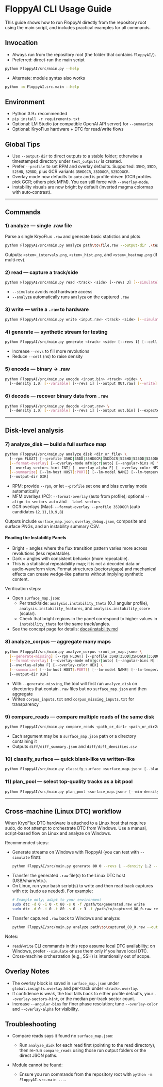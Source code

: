 # FloppyAI CLI Usage Guide

This guide shows how to run FloppyAI directly from the repository root using the main script, and includes practical examples for all commands.

## Invocation

- Always run from the repository root (the folder that contains `FloppyAI/`).
- Preferred: direct-run the main script

```bash
python FloppyAI/src/main.py --help
```

- Alternate: module syntax also works

```bash
python -m FloppyAI.src.main --help
```

## Environment

- Python 3.9+ recommended
- `pip install -r requirements.txt`
- Optional: LM Studio (or compatible OpenAI API server) for `--summarize`
- Optional: KryoFlux hardware + DTC for read/write flows

## Global Tips

- Use `--output-dir` to direct outputs to a stable folder; otherwise a timestamped directory under `test_outputs/` is created.
- Prefer `--profile` to set RPM and overlay defaults. Supported: `35HD`, `35DD`, `525HD`, `525DD`, plus GCR variants `35HDGCR`, `35DDGCR`, `525DDGCR`.
- Overlay mode now defaults to `auto` and is profile‑driven (GCR profiles pick GCR; others pick MFM). You can still force with `--overlay-mode`.
- Instability visuals are now bright by default (inverted magma colormap with auto‑contrast).

---

## Commands

### 1) analyze — single .raw file

Parse a single KryoFlux `.raw` and generate basic statistics and plots.

```bash
python FloppyAI/src/main.py analyze path\to\file.raw --output-dir .\test_outputs\single
```

Outputs: `<stem>_intervals.png`, `<stem>_hist.png`, and `<stem>_heatmap.png` (if multi‑rev).

### 2) read — capture a track/side

```bash
python FloppyAI/src/main.py read <track> <side> [--revs 3] [--simulate] [--analyze] [--output-dir DIR]
```

- `--simulate` avoids real hardware access
- `--analyze` automatically runs `analyze` on the captured `.raw`

### 3) write — write a `.raw` to hardware

```bash
python FloppyAI/src/main.py write <input.raw> <track> <side> [--simulate] [--output-dir DIR]
```

### 4) generate — synthetic stream for testing

```bash
python FloppyAI/src/main.py generate <track> <side> [--revs 1] [--cell 4000] [--analyze] [--output-dir DIR]
```

- Increase `--revs` to fill more revolutions
- Reduce `--cell` (ns) to raise density

### 5) encode — binary → .raw

```bash
python FloppyAI/src/main.py encode <input.bin> <track> <side> \
  [--density 1.0] [--variable] [--revs 1] [--output OUT.raw] [--write] [--simulate] [--analyze] [--output-dir DIR]
```

### 6) decode — recover binary data from `.raw`

```bash
python FloppyAI/src/main.py decode <input.raw> \
  [--density 1.0] [--variable] [--revs 1] [--output out.bin] [--expected orig.bin] [--output-dir DIR]
```

---

## Disk‑level analysis

### 7) analyze_disk — build a full surface map

```bash
python FloppyAI/src/main.py analyze_disk <dir_or_file> \
  [--rpm FLOAT] [--profile 35HD|35DD|35HDGCR|35DDGCR|525HD|525DD|525DDGCR] \
  [--format-overlay] [--overlay-mode mfm|gcr|auto] [--angular-bins N] \
  [--overlay-sectors-hint INT] [--overlay-alpha F] [--overlay-color HEX] \
  [--summarize] [--lm-host HOST[:PORT]] [--lm-model NAME] [--lm-temperature F] \
  [--output-dir DIR]
```

- RPM: provide `--rpm`, or let `--profile` set one and bias overlay mode automatically
- MFM overlays (PC): `--format-overlay` (auto from profile); optional `--align-to-sectors auto` and `--label-sectors`
- GCR overlays (Mac): `--format-overlay --profile 35DDGCR` (auto candidates `12,11,10,9,8`)

Outputs include `surface_map.json`, `overlay_debug.json`, composite and surface PNGs, and an instability summary CSV.

#### Reading the Instability Panels

- Bright = angles where the flux transition pattern varies more across revolutions (less repeatable).
- Dark = angles with consistent behavior (more repeatable).
- This is a statistical repeatability map; it is not a decoded data or audio‑waveform view. Format structures (sectors/gaps) and mechanical effects can create wedge‑like patterns without implying synthetic content.

Verification steps:
- Open `surface_map.json`:
  - Per track/side: `analysis.instability_theta` (0..1 angular profile), `analysis.instability_features`, and `analysis.instability_score` (scalar).
  - Check that bright regions in the panel correspond to higher values in `instability_theta` for the same track/angles.
- See the concept page for details: [docs/instability.md](./instability.md)

### 8) analyze_corpus — aggregate many maps

```bash
python FloppyAI/src/main.py analyze_corpus <root_or_map.json> \
  [--generate-missing] [--rpm FLOAT] [--profile 35HD|35DD|35HDGCR|35DDGCR|525HD|525DD|525DDGCR] \
  [--format-overlay] [--overlay-mode mfm|gcr|auto] [--angular-bins N] [--overlay-sectors-hint INT] \
  [--overlay-alpha F] [--overlay-color HEX] \
  [--summarize] [--lm-host HOST[:PORT]] [--lm-model NAME] [--lm-temperature F] \
  [--output-dir DIR]
```

- With `--generate-missing`, the tool will first run `analyze_disk` on directories that contain `.raw` files but no `surface_map.json` and then aggregate
- Writes `corpus_inputs.txt` and `corpus_missing_inputs.txt` for transparency

### 9) compare_reads — compare multiple reads of the same disk

```bash
python FloppyAI/src/main.py compare_reads <path_or_dir1> <path_or_dir2> [<...>] [--output-dir DIR]
```

- Each argument may be a `surface_map.json` path or a directory containing it
- Outputs `diff/diff_summary.json` and `diff/diff_densities.csv`

### 10) classify_surface — quick blank-like vs written-like

```bash
python FloppyAI/src/main.py classify_surface <surface_map.json> [--blank-density-thresh 1000] [--output-dir DIR]
```

### 11) plan_pool — select top‑quality tracks as a bit pool

```bash
python FloppyAI/src/main.py plan_pool <surface_map.json> [--min-density 2000] [--top-percent 0.2] [--output-dir DIR]
```

---

## Cross‑machine (Linux DTC) workflow

When KryoFlux DTC hardware is attached to a Linux host that requires sudo, do not attempt to orchestrate DTC from Windows. Use a manual, script-based flow on Linux and analyze on Windows.

Recommended steps:
- Generate streams on Windows with FloppyAI (you can test with `--simulate` first):
  ```bash
  python FloppyAI/src/main.py generate 80 0 --revs 1 --density 1.2 --pattern prbs7 --output-dir .\test_outputs\to_linux
  ```
- Transfer the generated `.raw` file(s) to the Linux DTC host (USB/share/etc.).
- On Linux, run your bash script(s) to write and then read back captures with dtc (sudo as needed). For example:
  ```bash
  # Example only; adapt to your environment
  sudo dtc -d 0 -i 0 -t 80 -s 0 -f /path/to/generated.raw write
  sudo dtc -d 0 -i 0 -t 80 -s 0 -r 3 -f /path/to/captured_80_0.raw read
  ```
- Transfer captured `.raw` back to Windows and analyze:
  ```bash
  python FloppyAI/src/main.py analyze path\to\captured_80_0.raw --output-dir .\test_outputs\captures
  ```

Notes:
- `read`/`write` CLI commands in this repo assume local DTC availability; on Windows, prefer `--simulate` or use them only if you have local DTC.
- Cross‑machine orchestration (e.g., SSH) is intentionally out of scope.

## Overlay Notes

- The overlay block is saved in `surface_map.json` under `global.insights.overlay` and per‑track under `<track>.overlay`.
- If confidence is weak, the tool falls back to either profile defaults, your `--overlay-sectors-hint`, or the median per‑track sector count.
- Increase `--angular-bins` for finer phase resolution; tune `--overlay-color` and `--overlay-alpha` for visibility.

## Troubleshooting

- Compare reads says it found no `surface_map.json`:
  - Run `analyze_disk` for each read first (pointing to the read directory), then re-run `compare_reads` using those run output folders or the direct JSON paths.

- Module cannot be found:
  - Ensure you run commands from the repository root with `python -m FloppyAI.src.main ...`.

